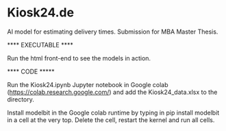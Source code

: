# Kiosk24.de
 AI model for estimating delivery times. Submission for MBA Master Thesis.

 **** EXECUTABLE ****

 Run the html front-end to see the models in action.

 **** CODE *****

 Run the Kiosk24.ipynb Jupyter notebook in Google colab (https://colab.research.google.com/) and add the Kiosk24_data.xlsx to the directory.

 Install modelbit in the Google colab runtime by typing in pip install modelbit in a cell at the very top. Delete the cell, restart the kernel and run all cells.
